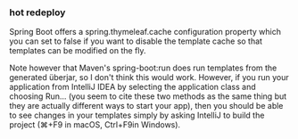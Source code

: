 ### hot redeploy

Spring Boot offers a spring.thymeleaf.cache configuration property which you can set to false if you want to disable the template cache so that templates can be modified on the fly.

Note however that Maven's spring-boot:run does run templates from the generated überjar, so I don't think this would work. However, if you run your application from IntelliJ IDEA by selecting the application class and choosing Run... (you seem to cite these two methods as the same thing but they are actually different ways to start your app), then you should be able to see changes in your templates simply by asking IntelliJ to build the project (⌘+F9 in macOS, Ctrl+F9in Windows).
